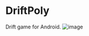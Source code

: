 # DriftPoly
Drift game for Android.
![image](https://user-images.githubusercontent.com/19478700/129352682-b766fbeb-7aef-43ee-9a93-752bd53aa0c9.png)
